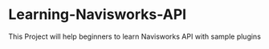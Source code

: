 # Learning-Navisworks-API

This Project will help beginners to learn Navisworks API with sample plugins

